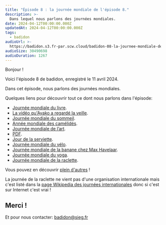 ```yaml
---
title: "Épisode 8 : la journée mondiale de l'épisode 8."
description: >-
  Dans lequel nous parlons des journées mondiales.
date: 2024-04-12T00:00:00.000Z
updatedAt: 2024-04-12T00:00:00.000Z
tags:
  - badidon
audioUrl: >-
  https://badidon.s3.fr-par.scw.cloud/badidon-08-la-journee-mondiale-de-l-episode-8.mp3
audioSize: 30490698
audioDuration: 1267
---
```


Bonjour !

Voici l'épisode 8 de badidon, enregistré le 11 avril 2024.

Dans cet épisode, nous parlons des journées mondiales.

Quelques liens pour découvrir tout ce dont nous parlons dans l'épisode:

- [Journée mondiale du livre](https://www.unesco.org/fr/days/world-book-and-copyright).
- [La vidéo qu'Ayako a regardé la veille](https://youtu.be/1-GHF_EGSw8?si=KeVUkrkxbWo1D6jW).
- [Journée mondiale du sommeil](https://fr.wikipedia.org/wiki/Journée_internationale_du_sommeil).
- [Année mondiale des camélidés](https://www.fao.org/camelids-2024/fr).
- [Journée mondiale de l’art](https://www.unesco.org/fr/days/art-day).
- [PDF](https://fr.wikipedia.org/wiki/Portable_Document_Format).
- [Jour de la serviette](https://fr.wikipedia.org/wiki/Towel_day).
- [Journée mondiale du vélo](https://www.un.org/fr/observances/bicycle-day).
- [Journée mondiale de la banane chez Max Havelaar](https://www.fairtrademaxhavelaar.ch/fr/a-propos-de-nous/campagnes-et-activites/30-ans-fairtrade-max-havelaar/world-banana-day).
- [Journée mondiale du yoga](https://www.un.org/fr/observances/yoga-day).
- [Journée mondiale de la raclette](https://www.richesmonts.fr/journee-mondiale-de-la-raclette).

Vous pouvez en découvrir [plein d'autres](https://fr.wikipedia.org/wiki/Journée_internationale) !

La journée de la raclette ne vient pas d'une organisation internationale mais c'est listé dans la [page Wikipedia des journées internationales](https://fr.wikipedia.org/wiki/Journée_internationale) donc si c'est sur Internet c'est vrai !

## Merci !

Et pour nous contacter: [badidon@sieg.fr](mailto:badidon@sieg.fr)

